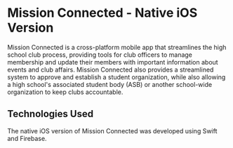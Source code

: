 # Mission Connected - Native iOS Version

Mission Connected is a cross-platform mobile app that streamlines the high school club process, providing tools for club officers to manage membership and update their members with important information about events and club affairs. Mission Connected also provides a streamlined system to approve and establish a student organization, while also allowing a high school's associated student body (ASB) or another school-wide organization to keep clubs accountable.

## Technologies Used

The native iOS version of Mission Connected was developed using Swift and Firebase.
